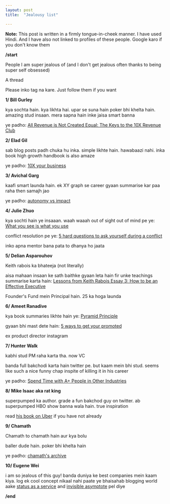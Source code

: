 ```yaml
---
layout: post
title:  "Jealousy list"

---
```


**Note:** This post is written in a firmly tongue-in-cheek manner. I have used Hindi. And I have also not linked to profiles of these people. Google karo if you don't know them

**/start**

People I am super jealous of (and I don't get jealous often thanks to being super self obsessed)

A thread

Please inko tag na kare. Just follow them if you want


**1/ Bill Gurley**

kya sochta hain. kya likhta hai. upar se suna hain poker bhi khelta hain. amazing stud insaan. mera sapna hain inke jaisa smart banna

ye padho: [All Revenue is Not Created Equal: The Keys to the 10X Revenue Club](http://abovethecrowd.com/2011/05/24/all-revenue-is-not-created-equal-the-keys-to-the-10x-revenue-club/)


**2/ Elad Gil**

sab blog posts padh chuka hu inka. simple likhte hain. hawabaazi nahi. inka book high growth handbook is also amaze

ye padho: [10X your business](http://blog.eladgil.com/2010/10/10x-your-business.html)

**3/ Avichal Garg**

kaafi smart launda hain. ek XY graph se career gyaan summarise kar paa raha then samajh jao

ye padho: [autonomy vs impact](https://avichal.com/2017/03/20/autonomy-vs-impact/)

**4/ Julie Zhuo**

kya sochti hain ye insaaan. waah waaah
out of sight out of mind pe ye: [What you see is what you use](https://medium.com/the-year-of-the-looking-glass/what-you-see-is-what-you-use-5a97677a8c71#.x64zy09xo)

conflict resolution pe ye: [5 hard questions to ask yourself during a conflict](https://medium.com/the-year-of-the-looking-glass/5-hard-questions-to-ask-yourself-during-a-conflict-f4a91bab347a)

inko apna mentor bana pata to dhanya ho jaata

**5/ Delian Asparouhov**

Keith rabois ka bhateeja (not literally)

aisa mahaan insaan ke sath baithke gyaan leta hain
fir unke teachings summarise karta hain: [Lessons from Keith Rabois Essay 3: How to be an Effective Executive](https://delian.io/lessons-3)

Founder's Fund mein Principal hain. 25 ka hoga launda

**6/ Ameet Ranadive**

kya book summaries likhte hain ye: [Pyramid Principle](https://medium.com/lessons-from-mckinsey/the-pyramid-principle-f0885dd3c5c7)

gyaan bhi mast dete hain: [5 ways to get your promoted](https://medium.com/career-and-motivation/5-ways-to-get-yourself-promoted-e7b36266a2f7)

ex product director instagram

**7/ Hunter Walk**

kabhi stud PM raha karta tha. now VC

banda full bakchodi karta hain twitter pe. but kaam mein bhi stud. seems like such a nice funny chap inspite of killing it in his career

ye padho: [Spend Time with A+ People in Other Industries](https://medium.com/@hunterwalk/spend-time-with-a-people-in-other-industries-db055054e70a)

**8/ Mike Isaac aka rat king**

superpumped ka author. grade a fun bakchod guy on twitter. ab superpumped HBO show banna wala hain. true inspiration

read [his book on Uber](https://www.goodreads.com/en/book/show/44573628) if you have not already

**9/ Chamath**

Chamath to chamath hain aur kya bolu

baller dude hain. poker bhi khelta hain

ye padho: [chamath's archive](http://chamatharchive.com)

**10/ Eugene Wei**

i am so jealous of this guy! banda duniya ke best companies mein kaam kiya. log ek cool concept nikaal nahi paate ye bhaisahab blogging world aake [status as a service](https://www.eugenewei.com/blog/2019/2/19/status-as-a-service) and [invisible asymptote](https://www.eugenewei.com/blog/2018/5/21/invisible-asymptotes) pel diye

**/end**
